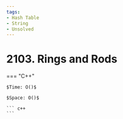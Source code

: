 ```yaml
---
tags:
- Hash Table
- String
- Unsolved
---
```



# 2103. Rings and Rods

=== "C++"

    $Time: O()$

    $Space: O()$

    ``` c++
    ```
